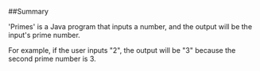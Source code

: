 ##Summary

'Primes' is a Java program that inputs a number, and the output will be the input's prime number.

For example, if the user inputs "2", the output will be "3" because the second prime number is 3.

